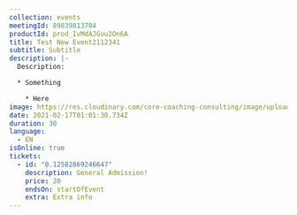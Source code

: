 ```yaml
---
collection: events
meetingId: 89839813704
productId: prod_IvMdAJGvu2On6A
title: Test New Event2112341
subtitle: Subtitle
description: |-
  Description:

  * Something

    * Here
image: https://res.cloudinary.com/core-coaching-consulting/image/upload/v1600804098/ariel-pilotto-a-l0rMCZh2o-unsplash_h5qyvr.jpg
date: 2021-02-17T01:01:30.734Z
duration: 30
language:
  - EN
isOnline: true
tickets:
  - id: "0.12582869246647"
    description: General Admission!
    price: 20
    endsOn: startOfEvent
    extra: Extra info
---
```

